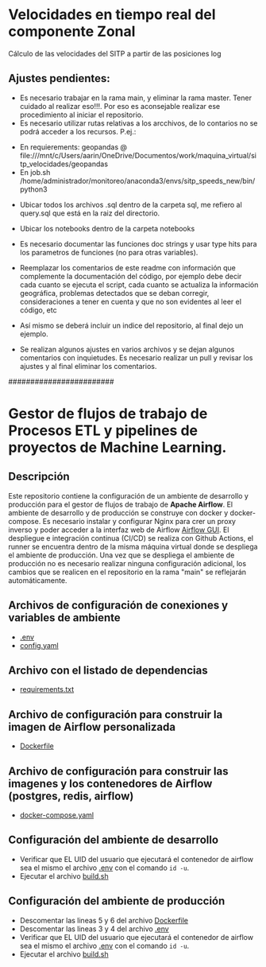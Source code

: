 # Velocidades en tiempo real del componente Zonal

Cálculo de las velocidades del SITP a partir de las posiciones log

## Ajustes pendientes:
 * Es necesario trabajar en la rama main, y eliminar la rama master. Tener cuidado al realizar eso!!!. Por eso es aconsejable realizar ese procedimiento al iniciar el repositorio. 
 * Es necesario utilizar rutas relativas a los arcchivos, de lo contarios no se podrá acceder a los recursos. P.ej.: 
  - En requierements: geopandas @ file:///mnt/c/Users/aarin/OneDrive/Documentos/work/maquina_virtual/sitp_velocidades/geopandas
  - En job.sh /home/administrador/monitoreo/anaconda3/envs/sitp_speeds_new/bin/python3
 
 * Ubicar todos los archivos .sql dentro de la carpeta sql, me refiero al query.sql que está en la raiz del directorio.
 * Ubicar los notebooks dentro de la carpeta notebooks
 
 * Es necesario documentar las funciones doc strings y usar type hits para los parametros de funciones (no para otras variables).  
 
 * Reemplazar los comentarios de este readme con información que complemente la documentación del código, por ejemplo debe decir cada cuanto se ejecuta el script, cada cuanto se actualiza la información geográfica, problemas detectados que se deban corregir, consideraciones a tener en cuenta y que no son evidentes al leer el código, etc
 
 * Así mismo se deberá incluir un indice del repositorio, al final dejo un ejemplo.

 * Se realizan algunos ajustes en varios archivos y se dejan algunos comentarios con inquietudes. Es necesario realizar un pull y revisar los ajustes y al final eliminar los comentarios.



########################




# Gestor de flujos de trabajo de Procesos ETL y pipelines de proyectos de Machine Learning.

## Descripción
Este repositorio contiene la configuración de un ambiente de desarrollo y producción para el gestor de flujos de trabajo de **Apache Airflow**.
El ambiente de desarrollo y de producción se construye con docker y docker-compose.
Es necesario instalar y configurar Nginx para crer un proxy inverso y poder acceder a la interfaz web de Airflow [Airflow GUI](http://20.110.226.237/airflow/).
El despliegue e integración continua (CI/CD) se realiza con Github Actions, el runner se encuentra dentro de la misma máquina virtual donde se despliega el ambiente de producción. 
Una vez que se despliega el ambiente de producción no es necesario realizar ninguna configuración adicional, los cambios que se realicen en el repositorio en la rama "main" se reflejarán automáticamente.

## Archivos de configuración de conexiones y variables de ambiente
* [.env](./.env)
* [config.yaml](./scripts/config.yaml)

## Archivo con el listado de dependencias
* [requirements.txt](./requirements.txt)

## Archivo de configuración para construir la imagen de Airflow personalizada
* [Dockerfile](./Dockerfile)

## Archivo de configuración para construir las imagenes y los contenedores de Airflow (postgres, redis, airflow)
* [docker-compose.yaml](./docker-compose.yaml)

## Configuración del ambiente de desarrollo
* Verificar que EL UID del usuario que ejecutará el contenedor de airflow sea el mismo el archivo [.env](./.env) con el comando `id -u`.
* Ejecutar el archivo [build.sh](./build.sh)

## Configuración del ambiente de producción
* Descomentar las lineas 5 y 6 del archivo [Dockerfile](./Dockerfile)
* Descomentar las lineas 3 y 4 del archivo [.env](./.env)
* Verificar que EL UID del usuario que ejecutará el contenedor de airflow sea el mismo el archivo [.env](./.env) con el comando `id -u`.
* Ejecutar el archivo [build.sh](./build.sh)
